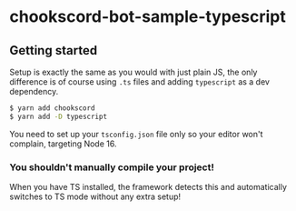 # chookscord-bot-sample-typescript

## Getting started

Setup is exactly the same as you would with just plain JS,
the only difference is of course using `.ts` files and adding `typescript`
as a dev dependency.

```sh
$ yarn add chookscord
$ yarn add -D typescript
```

You need to set up your `tsconfig.json` file only so your editor won't complain,
targeting Node 16.

### You shouldn't manually compile your project!

When you have TS installed, the framework detects this and automatically switches
to TS mode without any extra setup!
